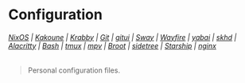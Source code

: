 # Configuration

###### [NixOS](etc/nixos/configuration.nix) | [Kakoune](config/kak/kakrc) | [Krabby](config/krabby/config.js) | [Git](config/git/config) | [gitui](config/gitui/key_config.ron) | [Sway](config/sway/config) | [Wayfire](config/wayfire.ini) | [yabai](config/yabai/yabairc) | [skhd](config/skhd/skhdrc) | [Alacritty](config/alacritty/alacritty.yml) | [Bash](home/bashrc) | [tmux](config/tmux/tmux.conf) | [mpv](config/mpv/mpv.conf) | [Broot](config/broot/conf.toml) | [sidetree](config/sidetree/sidetreerc) | [Starship](config/starship.toml) | [nginx](etc/nginx/nginx.conf)

> Personal configuration files.
